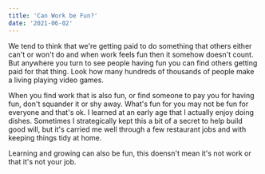 ```yaml
---
title: 'Can Work be Fun?'
date: '2021-06-02'
---
```


We tend to think that we're getting paid to do something that others either
can't or won't do and when work feels fun then it somehow doesn't count. But
anywhere you turn to see people having fun you can find others getting paid for
that thing. Look how many hundreds of thousands of people make a living playing
video games.

When you find work that is also fun, or find someone to pay you for having fun,
don't squander it or shy away. What's fun for you may not be fun for everyone
and that's ok. I learned at an early age that I actually enjoy doing dishes.
Sometimes I strategically kept this a bit of a secret to help build good will,
but it's carried me well through a few restaurant jobs and with keeping things
tidy at home.

Learning and growing can also be fun, this doensn't mean it's not work or that
it's not your job.
